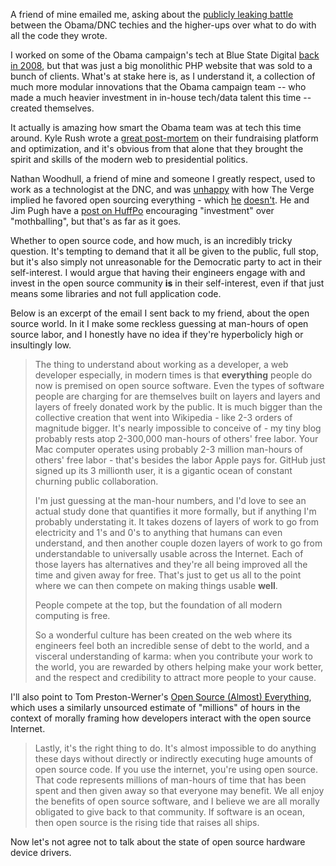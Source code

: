A friend of mine emailed me, asking about the [publicly leaking battle](http://www.theverge.com/2013/1/22/3902746/obama-heads-back-office-battle-rages-over-tech-that-got-him-reelected) between the Obama/DNC techies and the higher-ups over what to do with all the code they wrote.

I worked on some of the Obama campaign's tech at Blue State Digital [back in 2008](http://konklone.com/post/a-parallel-2012), but that was just a big monolithic PHP website that was sold to a bunch of clients. What's at stake here is, as I understand it, a collection of much more modular innovations that the Obama campaign team -- who made a much heavier investment in in-house tech/data talent this time -- created themselves.

It actually is amazing how smart the Obama team was at tech this time around. Kyle Rush wrote a [great post-mortem](http://kylerush.net/blog/meet-the-obama-campaigns-250-million-fundraising-platform/) on their fundraising platform and optimization, and it's obvious from that alone that they brought the spirit and skills of the modern web to presidential politics.

Nathan Woodhull, a friend of mine and someone I greatly respect, used to work as a technologist at the DNC, and was [unhappy](https://twitter.com/woodhull/status/293869813196009473) with how The Verge implied he favored open sourcing everything - which [he](https://twitter.com/woodhull/status/293869338316922880) [doesn't](https://twitter.com/woodhull/status/293871975284224000). He and Jim Pugh have a [post on HuffPo](http://www.huffingtonpost.com/jim-pugh/obama-for-america-data_b_2325478.html) encouraging "investment" over "mothballing", but that's as far as it goes.

Whether to open source code, and how much, is an incredibly tricky question. It's tempting to demand that it all be given to the public, full stop, but it's also simply not unreasonable for the Democratic party to act in their self-interest. I would argue that having their engineers engage with and invest in the open source community **is** in their self-interest, even if that just means some libraries and not full application code. 

Below is an excerpt of the email I sent back to my friend, about the open source world. In it I make some reckless guessing at man-hours of open source labor, and I honestly have no idea if they're hyperbolicly high or insultingly low.

> The thing to understand about working as a developer, a web developer especially, in modern times is that **everything** people do now is premised on open source software. Even the types of software people are charging for are themselves built on layers and layers and layers of freely donated work by the public. It is much bigger than the collective creation that went into Wikipedia - like 2-3 orders of magnitude bigger. It's nearly impossible to conceive of - my tiny blog probably rests atop 2-300,000 man-hours of others' free labor. Your Mac computer operates using probably 2-3 million man-hours of others' free labor - that's besides the labor Apple pays for. GitHub just signed up its 3 millionth user, it is a gigantic ocean of constant churning public collaboration.
> 
> I'm just guessing at the man-hour numbers, and I'd love to see an actual study done that quantifies it more formally, but if anything I'm probably understating it. It takes dozens of layers of work to go from electricity and 1's and 0's to anything that humans can even understand, and then another couple dozen layers of work to go from understandable to universally usable across the Internet. Each of those layers has alternatives and they're all being improved all the time and given away for free. That's just to get us all to the point where we can then compete on making things usable **well**.
> 
> People compete at the top, but the foundation of all modern computing is free.
>
> So a wonderful culture has been created on the web where its engineers feel both an incredible sense of debt to the world, and a visceral understanding of karma: when you contribute your work to the world, you are rewarded by others helping make your work better, and the respect and credibility to attract more people to your cause.

I'll also point to Tom Preston-Werner's [Open Source (Almost) Everything](http://tom.preston-werner.com/2011/11/22/open-source-everything.html), which uses a similarly unsourced estimate of "millions" of hours in the context of morally framing how developers interact with the open source Internet.

> Lastly, it's the right thing to do. It's almost impossible to do anything these days without directly or indirectly executing huge amounts of open source code. If you use the internet, you're using open source. That code represents millions of man-hours of time that has been spent and then given away so that everyone may benefit. We all enjoy the benefits of open source software, and I believe we are all morally obligated to give back to that community. If software is an ocean, then open source is the rising tide that raises all ships.

Now let's not agree not to talk about the state of open source hardware device drivers.